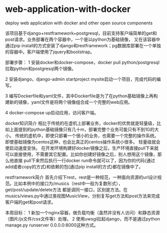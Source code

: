 # web-application-with-docker
deploy web application with docker and other open source components


该项目基于django+restframework+postgresql，目前支持客户端简单的get和post请求。业务部署在两个容器中，一个是以python为基础镜像，
又在该容器中通过pip install的方式安装了django和restframework；pg数据库部署在一个单独的容器中。客户端使用了jquery和bootstrap。

部署步骤：
1  安装docker和docker-compose，docker pull python/postgresql拉取python和postgresql两个镜像。

2  安装django，django-admin startproject mysite启动一个项目，完成代码的编写。

3  编写Dockerfile和yaml文件，其中Dockerfile是为了在python基础镜像上再构建新的镜像，yaml文件是将两个镜像组合成一个完整的web应用。

4  docker-compose up启动应用，访问客户端。


docker知识简介
相比于传统的在虚机上部署业务，docker的优势就是轻量级，比如上面提到的python基础镜像只有几十m，部署完整个业务可能只有不到1G的大小。
传统的虚机中，即使只部署一个很小的业务，也需要一个完整的操作系统。即使基础镜像为centos这种，也会比真正的centos操作系统小很多。
轻量级就会使启动速度变快。
在开发环境构建好docker镜像之后，生产环境直接pull下来就可以直接使用，不需要其它配置。比如你创建好镜像之后，别人想用这个镜像，那么他直接
pull下来然后执行一行docker run命令就可以了，因为你的代码(通过add或者copy的方式)和依赖的包(通过pip install的方式)都在镜像中了。

restframework简介
首先介绍下rest，rest是一种规范，一种面向资源的url设计规范。比如本例中的接口为/musics（rest中一般为复数形式），get/post/update/delete方法
都是调同一接口，区别是方法。在musics/views.py中通过类视图MusicView，分别复写get方法和post方法来完成客户端的get和post请求。

本周目标：
1  新加一个nginx容器，做负载均衡（虽然并没有人访问）和静态资源（图片/js文件/css文件等）处理。
2  使用uwsgi拉起django，而不是通过python manage.py runserver 0.0.0.0:8000这种方式。
